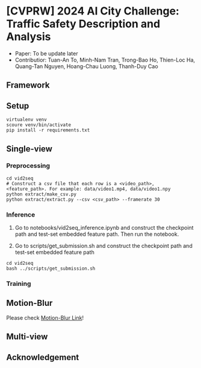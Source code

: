 # [CVPRW] 2024 AI City Challenge: Traffic Safety Description and Analysis

- Paper: To be update later 
- Contributior: Tuan-An To, Minh-Nam Tran, Trong-Bao Ho, Thien-Loc Ha, Quang-Tan Nguyen, Hoang-Chau Luong, Thanh-Duy Cao

## Framework

## Setup 
```
virtualenv venv
scoure venv/bin/activate
pip install -r requirements.txt
``` 

## Single-view 
### Preprocessing
```
cd vid2seq
# Construct a csv file that each row is a <video_path>, <feature_path>. For example: data/video1.mp4, data/video1.npy
python extract/make_csv.py
python extract/extract.py --csv <csv_path> --framerate 30
``` 

### Inference
1. Go to notebooks/vid2seq_inference.ipynb and construct the checkpoint path and test-set embedded feature path. Then run the notebook.

2. Go to scripts/get_submission.sh and construct the checkpoint path and test-set embedded feature path
```
cd vid2seq
bash ../scripts/get_submission.sh
```

### Training 

## Motion-Blur
Please check [Motion-Blur Link](https://github.com/ToTuanAn/AICityChallenge2024_Track2/blob/main/motion_blur/README.md)!

## Multi-view

## Acknowledgement
